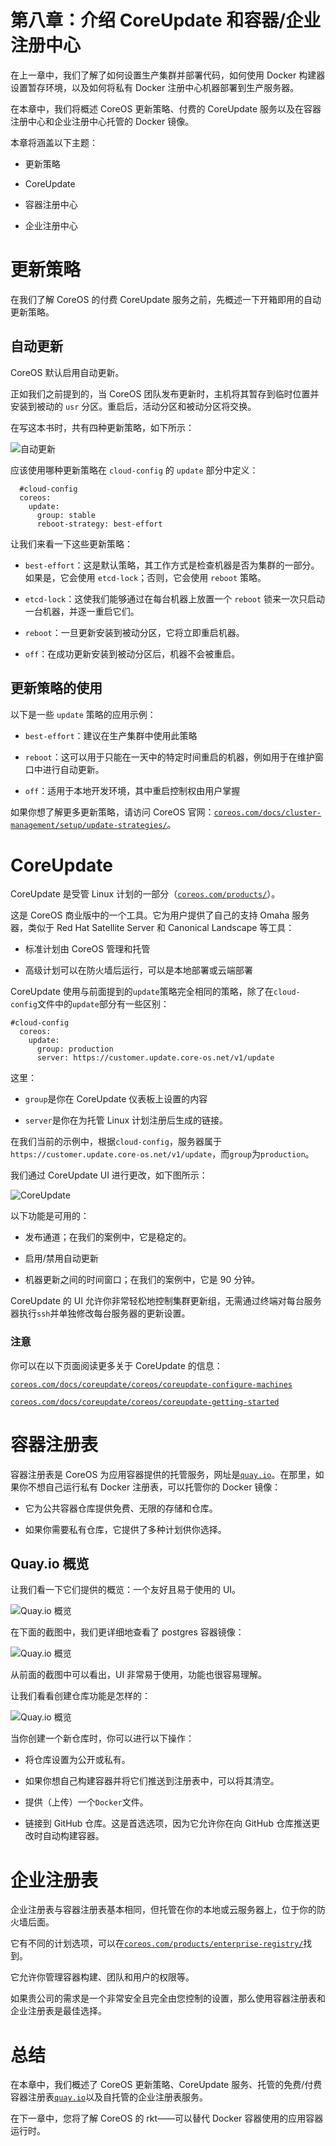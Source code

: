 # 第八章：介绍 CoreUpdate 和容器/企业注册中心

在上一章中，我们了解了如何设置生产集群并部署代码，如何使用 Docker 构建器设置暂存环境，以及如何将私有 Docker 注册中心机器部署到生产服务器。

在本章中，我们将概述 CoreOS 更新策略、付费的 CoreUpdate 服务以及在容器注册中心和企业注册中心托管的 Docker 镜像。

本章将涵盖以下主题：

+   更新策略

+   CoreUpdate

+   容器注册中心

+   企业注册中心

# 更新策略

在我们了解 CoreOS 的付费 CoreUpdate 服务之前，先概述一下开箱即用的自动更新策略。

## 自动更新

CoreOS 默认启用自动更新。

正如我们之前提到的，当 CoreOS 团队发布更新时，主机将其暂存到临时位置并安装到被动的 `usr` 分区。重启后，活动分区和被动分区将交换。

在写这本书时，共有四种更新策略，如下所示：

![自动更新](img/image00171.jpeg)

应该使用哪种更新策略在 `cloud-config` 的 `update` 部分中定义：

```
  #cloud-config
  coreos:
    update:
      group: stable
      reboot-strategy: best-effort
```

让我们来看一下这些更新策略：

+   `best-effort`：这是默认策略，其工作方式是检查机器是否为集群的一部分。如果是，它会使用 `etcd-lock`；否则，它会使用 `reboot` 策略。

+   `etcd-lock`：这使我们能够通过在每台机器上放置一个 `reboot` 锁来一次只启动一台机器，并逐一重启它们。

+   `reboot`：一旦更新安装到被动分区，它将立即重启机器。

+   `off`：在成功更新安装到被动分区后，机器不会被重启。

## 更新策略的使用

以下是一些 `update` 策略的应用示例：

+   `best-effort`：建议在生产集群中使用此策略

+   `reboot`：这可以用于只能在一天中的特定时间重启的机器，例如用于在维护窗口中进行自动更新。

+   `off`：适用于本地开发环境，其中重启控制权由用户掌握

如果你想了解更多更新策略，请访问 CoreOS 官网：[`coreos.com/docs/cluster-management/setup/update-strategies/`](https://coreos.com/docs/cluster-management/setup/update-strategies/)。

# CoreUpdate

CoreUpdate 是受管 Linux 计划的一部分（[`coreos.com/products/`](https://coreos.com/products/)）。

这是 CoreOS 商业版中的一个工具。它为用户提供了自己的支持 Omaha 服务器，类似于 Red Hat Satellite Server 和 Canonical Landscape 等工具：

+   标准计划由 CoreOS 管理和托管

+   高级计划可以在防火墙后运行，可以是本地部署或云端部署

CoreUpdate 使用与前面提到的`update`策略完全相同的策略，除了在`cloud-config`文件中的`update`部分有一些区别：

```
#cloud-config 
  coreos:
    update:
      group: production
      server: https://customer.update.core-os.net/v1/update
```

这里：

+   `group`是你在 CoreUpdate 仪表板上设置的内容

+   `server`是你在为托管 Linux 计划注册后生成的链接。

在我们当前的示例中，根据`cloud-config`，服务器属于`https://customer.update.core-os.net/v1/update`，而`group`为`production`。

我们通过 CoreUpdate UI 进行更改，如下图所示：

![CoreUpdate](img/image00172.jpeg)

以下功能是可用的：

+   发布通道；在我们的案例中，它是稳定的。

+   启用/禁用自动更新

+   机器更新之间的时间窗口；在我们的案例中，它是 90 分钟。

CoreUpdate 的 UI 允许你非常轻松地控制集群更新组，无需通过终端对每台服务器执行`ssh`并单独修改每台服务器的更新设置。

### 注意

你可以在以下页面阅读更多关于 CoreUpdate 的信息：

[`coreos.com/docs/coreupdate/coreos/coreupdate-configure-machines`](https://coreos.com/docs/coreupdate/coreos/coreupdate-configure-machines)

[`coreos.com/docs/coreupdate/coreos/coreupdate-getting-started`](https://coreos.com/docs/coreupdate/coreos/coreupdate-getting-started)

# 容器注册表

容器注册表是 CoreOS 为应用容器提供的托管服务，网址是[`quay.io`](https://quay.io)。在那里，如果你不想自己运行私有 Docker 注册表，可以托管你的 Docker 镜像：

+   它为公共容器仓库提供免费、无限的存储和仓库。

+   如果你需要私有仓库，它提供了多种计划供你选择。

## Quay.io 概览

让我们看一下它们提供的概览：一个友好且易于使用的 UI。

![Quay.io 概览](img/image00173.jpeg)

在下面的截图中，我们更详细地查看了 postgres 容器镜像：

![Quay.io 概览](img/image00174.jpeg)

从前面的截图中可以看出，UI 非常易于使用，功能也很容易理解。

让我们看看创建仓库功能是怎样的：

![Quay.io 概览](img/image00175.jpeg)

当你创建一个新仓库时，你可以进行以下操作：

+   将仓库设置为公开或私有。

+   如果你想自己构建容器并将它们推送到注册表中，可以将其清空。

+   提供（上传）一个`Docker`文件。

+   链接到 GitHub 仓库。这是首选选项，因为它允许你在向 GitHub 仓库推送更改时自动构建容器。

# 企业注册表

企业注册表与容器注册表基本相同，但托管在你的本地或云服务器上，位于你的防火墙后面。

它有不同的计划选项，可以在[`coreos.com/products/enterprise-registry/`](https://coreos.com/products/enterprise-registry/)找到。

它允许你管理容器构建、团队和用户的权限等。

如果贵公司的需求是一个非常安全且完全由您控制的设置，那么使用容器注册表和企业注册表是最佳选择。

# 总结

在本章中，我们概述了 CoreOS 更新策略、CoreUpdate 服务、托管的免费/付费容器注册表[`quay.io`](https://quay.io)以及自托管的企业注册表服务。

在下一章中，您将了解 CoreOS 的 rkt——可以替代 Docker 容器使用的应用容器运行时。
